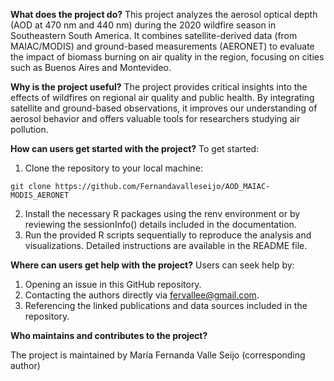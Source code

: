 **What does the project do?**
This project analyzes the aerosol optical depth (AOD at 470 nm and 440 nm) during the 2020 wildfire season in Southeastern South America. It combines satellite-derived data (from MAIAC/MODIS) and ground-based measurements (AERONET) to evaluate the impact of biomass burning on air quality in the region, focusing on cities such as Buenos Aires and Montevideo.

**Why is the project useful?**
The project provides critical insights into the effects of wildfires on regional air quality and public health. By integrating satellite and ground-based observations, it improves our understanding of aerosol behavior and offers valuable tools for researchers studying air pollution.

**How can users get started with the project?**
To get started:

1. Clone the repository to your local machine:
```
git clone https://github.com/Fernandavalleseijo/AOD_MAIAC-MODIS_AERONET
```

2. Install the necessary R packages using the renv environment or by reviewing the sessionInfo() details included in the documentation.
3. Run the provided R scripts sequentially to reproduce the analysis and visualizations. Detailed instructions are available in the README file.

**Where can users get help with the project?**
Users can seek help by:
1. Opening an issue in this GitHub repository.
2. Contacting the authors directly via fervallee@gmail.com.
3. Referencing the linked publications and data sources included in the repository.

**Who maintains and contributes to the project?**

The project is maintained by María Fernanda Valle Seijo (corresponding author)
